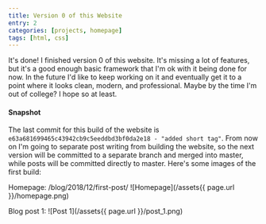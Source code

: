 ```yaml
---
title: Version 0 of this Website
entry: 2
categories: [projects, homepage]
tags: [html, css]
---
```

It's done! I finished version 0 of this website. It's missing a lot of features, but it's a good enough basic framework that I'm ok with it being done for now.
In the future I'd like to keep working on it and eventually get it to a point where it looks clean, modern, and professional. Maybe by the time I'm out of college? I hope so at least.

#### Snapshot
The last commit for this build of the website is `e63a681699465c43942cb9c5eeddbd3bf0da2e18 - "added short tag"`.
From now on I'm going to separate post writing from building the website, so the next version will be committed to a separate branch and merged into master, while posts will be committed directly to master.
Here's some images of the first build:

Homepage:
/blog/2018/12/first-post/
![Homepage](/assets{{ page.url }}/homepage.png)

Blog post 1:
![Post 1](/assets{{ page.url }}/post_1.png)
